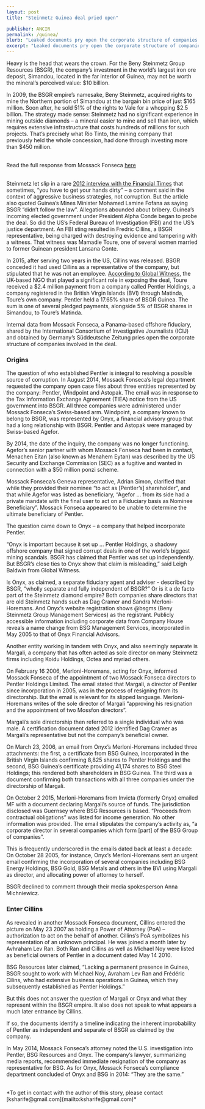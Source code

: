 ```yaml
---
layout: post
title: "Steinmetz Guinea deal pried open"

publisher: ANCIR
permalink: /guinea/
blurb: "Leaked documents pry open the corporate structure of companies involved in a mining rights scandal in Guinea, writes KHADIJA SHARIFE"
excerpt: "Leaked documents pry open the corporate structure of companies involved in a mining rights scandal in Guinea, writes KHADIJA SHARIFE"
---
```


Heavy is the head that wears the crown. For the Beny Steinmetz Group Resources (BSGR), the company’s investment in the world’s largest iron ore deposit, Simandou, located in the far interior of Guinea, may not be worth the mineral’s perceived value: $10 billion.
 
In 2009, the BSGR empire’s namesake, Beny Steinmetz, acquired rights to mine the Northern portion of Simandou at the bargain bin price of just $165 million. Soon after, he sold 51% of the rights to Vale for a whopping $2.5 billion. The strategy made sense: Steinmetz had no significant experience in mining outside diamonds – a mineral easier to mine and sell than iron, which requires extensive infrastructure that costs hundreds of millions for such projects. That’s precisely what Rio Tinto, the mining company that previously held the whole concession, had done through investing more than $450 million.

<br/>
<div class="panel panel-default">
  <div class="panel-heading">
  Read the full response from Mossack Fonseca <a href="https://sourceafrica.net/documents/24692-ANCIR-L-PanamaPapers-L-Mossack-Fonseca-Responds.html" target="_blank">here</a>
  </div>
</div>
<br/>

Steinmetz let slip in a rare [2012 interview with the Financial Times](http://www.ft.com/intl/cms/s/0/c2df0cca-562a-11e1-a328-00144feabdc0.html) that sometimes, “you have to get your hands dirty” – a comment said in the context of aggressive business strategies, not corruption. But the article also quoted Guinea’s Mines Minister Mohamed Lamine Fofana as saying BSGR “didn’t follow the law”. Allegations abounded about bribery.  Guinea’s incoming elected government under President Alpha Conde began to probe the deal. So did the US’s Federal Bureau of Investigation (FBI) and the US’s justice department. An FBI sting resulted in Fredric Cillins, a BSGR representative, being charged with destroying evidence and tampering with a witness. That witness was Mamadie Toure, one of several women married to former Guinean president Lansana Conte.

In 2015, after serving two years in the US, Cillins was released. BSGR conceded it had used Cillins as a representative of the company, but stipulated that he was not an employee. [According to Global Witness](https://www.globalwitness.org/en-gb/archive/damning-video-and-contracts-show-bsgr-was-lying-guinea-mining-scandal/), the UK-based NGO that played a significant role in exposing the deal, Toure received a $2.4 million payment from a company called Pentler Holdings, a company registered in the British Virgin Islands (BVI) through Matinda, Toure’s own company. Pentler held a 17.65% share of BSGR Guinea. The sum is one of several pledged payments, alongside 5% of BSGR shares in Simandou, to Toure’s Matinda.

Internal data from Mossack Fonseca, a Panama-based offshore fiduciary, shared by the International Consortium of Investigative Journalists (ICIJ) and obtained by Germany’s Süddeutsche Zeitung pries open the corporate structure of companies involved in the deal.

### Origins

The question of who established Pentler is integral to resolving a possible source of corruption. In August 2014, Mossack Fonseca’s legal department requested the company open case files about three entities represented by the company: Pentler, Windpoint and Astopak. The email was in response to the Tax Information Exchange Agreement (TIEA) notice from the US government into BSGR. All three companies were administered under Mossack Fonseca’s Swiss-based arm. Windpoint, a company known to belong to BSGR, was represented by Onyx, a financial advisory group that had a long relationship with BSGR. Pentler and Astopak were managed by Swiss-based Agefor. 

By 2014, the date of the inquiry, the company was no longer functioning. Agefor’s senior partner with whom Mossack Fonseca had been in contact, Menachen Eitan (also known as Menahem Eytan) was described by the US Security and Exchange Commission (SEC) as a fugitive and wanted in connection with a $50 million ponzi scheme.
 
Mossack Fonseca’s Geneva representative, Adrian Simon, clarified that while they provided their nominee “to act as [Pentler’s] shareholder”, and that while Agefor was listed as beneficiary, “Agefor … from its side had a private mandate with the final user to act on a Fiduciary basis as Nominee Beneficiary”. Mossack Fonseca appeared to be unable to determine the ultimate beneficiary of Pentler.

The question came down to Onyx – a company that helped incorporate Pentler.
  
“Onyx is important because it set up … Pentler Holdings, a shadowy offshore company that signed corrupt deals in one of the world’s biggest mining scandals. BSGR has claimed that Pentler was set up independently. But BSGR’s close ties to Onyx show that claim is misleading,” said Leigh Baldwin from Global Witness.
   
Is Onyx, as claimed, a separate fiduciary agent and adviser - described by BSGR, “wholly separate and fully independent of BSGR?” Or is it a de facto part of the Steinmetz diamond empire? Both companies share directors that are old Steinmetz hands such as Dag Cramer and Sandra Merloni-Horemans. And Onyx’s website registration shows @bsgms (Beny Steinmetz Group Management Services) as the registrant. Publicly accessible information including corporate data from Company House reveals a name change from BSG Management Services, incorporated in May 2005 to that of Onyx Financial Advisors.

Another entity working in tandem with Onyx, and also seemingly separate is Margali, a company that has often acted as sole director on many Steinmetz firms including Koidu Holdings, Octea and myriad others.

On February 16 2006, Merloni-Horemans, acting for Onyx, informed Mossack Fonseca of the appointment of two Mossack Fonseca directors to Pentler Holdings Limited. The email stated that Margali, a director of Pentler since incorporation in 2005, was in the process of resigning from its directorship. But the email is relevant for its slipped language. Merloni-Horemans writes of the sole director of Margali “approving his resignation and the appointment of two Mossfon directors”.

Margali’s sole directorship then referred to a single individual who was male. A certification document dated 2012 identified Dag Cramer as Margali’s representative but not the company’s beneficial owner. 

On March 23, 2006, an email from Onyx’s Merloni-Horemans included three attachments: the first, a certificate from BSG Guinea, incorporated in the British Virgin Islands confirming 8,825 shares to Pentler Holdings and the second, BSG Guinea’s certificate providing 41,174 shares to BSG Steel Holdings; this rendered both shareholders in BSG Guinea. The third was a document confirming both transactions with all three companies under the directorship of Margali.

On October 2 2015, Merloni-Horemans from Invicta (formerly Onyx) emailed MF with a document declaring Margali’s source of funds. The jurisdiction disclosed was Guernsey where BSG Resources is based. “Proceeds from contractual obligations” was listed for income generation. No other information was provided. The email stipulates the company’s activity as, “a corporate director in several companies which form [part] of the BSG Group of companies”.
    
This is frequently underscored in the emails dated back at least a decade: On October 28 2005, for instance, Onyx’s Merloni-Horemans sent an urgent email confirming the incorporation of several companies including BSG Energy Holdings, BSG Gold, BSG Metals and others in the BVI using Margali as director, and allocating power of attorney to herself.
     
BSGR declined to comment through their media spokesperson Anna Michniewicz.

### Enter Cillins

As revealed in another Mossack Fonseca document, Cillins entered the picture on May 23 2007 as holding a Power of Attorney (PoA) – authorization to act on the behalf of another. Cillins’s PoA symbolizes his representation of an unknown principal. He was joined a month later by Avhraham Lev Ran. Both Ran and Cillins as well as Michael Noy were listed as beneficial owners of Pentler in a document dated May 14 2010.

BSG Resources later claimed, “Lacking a permanent presence in Guinea, BSGR sought to work with Michael Noy, Avraham Lev Ran and Frédéric Cilins, who had extensive business operations in Guinea, which they subsequently established as Pentler Holdings.”

But this does not answer the question of Margali or Onyx and what they represent within the BSGR empire. It also does not speak to what appears a much later entrance by Cillins. 

If so, the documents identify a timeline indicating the inherent improbability of Pentler as independent and separate of BSGR as claimed by the company. 

In May 2014, Mossack Fonseca’s attorney noted the U.S. investigation into Pentler, BSG Resources and Onyx. The company’s lawyer, summarizing media reports, recommended immediate resignation of the company as representative for BSG. As for Onyx, Mossack Fonseca’s compliance department concluded of Onyx and BSG in 2014: “They are the same.”

<br/>
*To get in contact with the author of this story, please contact [ksharife@gmail.com](mailto:ksharife@gmail.com)*
